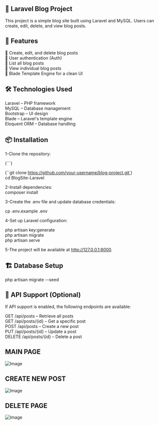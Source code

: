 ## 📝 Laravel Blog Project
This project is a simple blog site built using Laravel and MySQL. Users can create, edit, delete, and view blog posts.

## 🚀 Features
📝 Create, edit, and delete blog posts  
👥 User authentication (Auth)  
📌 List all blog posts  
🔎 View individual blog posts  
🎨 Blade Template Engine for a clean UI  

## 🛠 Technologies Used  
Laravel – PHP framework  
MySQL – Database management  
Bootstrap – UI design  
Blade – Laravel's template engine  
Eloquent ORM – Database handling  

## 📦 Installation  

1-Clone the repository:  

(```)

(``git clone https://github.com/your-username/blog-project.git`)  
cd BlogSite-Laravel  

2-Install dependencies:  
composer install  

3-Create the .env file and update database credentials:  

cp .env.example .env  

4-Set up Laravel configuration:  

php artisan key:generate   
php artisan migrate  
php artisan serve  

5-The project will be available at http://127.0.0.1:8000.  


## 🏗 Database Setup  

php artisan migrate --seed  


## 📜 API Support (Optional)  
If API support is enabled, the following endpoints are available:  

GET /api/posts – Retrieve all posts  
GET /api/posts/{id} – Get a specific post  
POST /api/posts – Create a new post  
PUT /api/posts/{id} – Update a post  
DELETE /api/posts/{id} – Delete a post  



## MAIN PAGE

![Image](https://github.com/user-attachments/assets/a042dabe-a39d-49dd-84c0-9cf808aa16f7)


## CREATE NEW POST 

![Image](https://github.com/user-attachments/assets/6d479a85-2322-40a5-8677-5e01650bf97a)

## DELETE PAGE

![Image](https://github.com/user-attachments/assets/de90ce4c-9433-4edc-b2bb-d3f4a55ed947)
